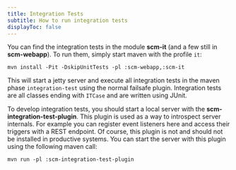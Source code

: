 ```yaml
---
title: Integration Tests
subtitle: How to run integration tests
displayToc: false
---
```


You can find the integration tests in the module **scm-it** (and a few still in **scm-webapp**). To run them,
simply start maven with the profile `it`:

```
mvn install -Pit -DskipUnitTests -pl :scm-webapp,:scm-it
```

This will start a jetty server and execute all integration tests in the maven phase `integration-test` using the
normal failsafe plugin. Integration tests are all classes ending with `ITCase` and are written using JUnit.

To develop integration tests, you should start a local server with the **scm-integration-test-plugin**. This plugin is
used as a way to introspect server internals. For example you can register event listeners here and access their
triggers with a REST endpoint. Of course, this plugin is not and should not be installed in productive systems.
You can start the server with this plugin using the following maven call:

```
mvn run -pl :scm-integration-test-plugin
```
